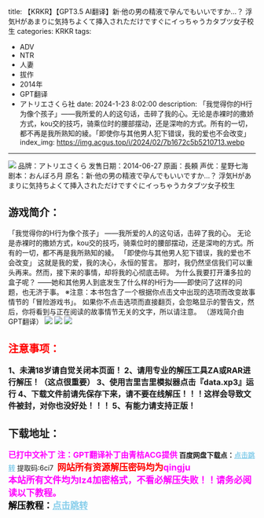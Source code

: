 title: 【KRKR】【GPT3.5 AI翻译】新·他の男の精液で孕んでもいいですか…？ 浮気Hがあまりに気持ちよくて挿入されただけですぐにイっちゃうカタブツ女子校生
categories: KRKR
tags:
- ADV
- NTR
- 人妻
- 拔作
- 2014年
- GPT翻译
- アトリエさくら社
date: 2024-1-23 8:02:00
description: 「我觉得你的H行为像个孩子」——我所爱的人的这句话，击碎了我的心。无论是赤裸时的撒娇方式，kou交的技巧，骑乘位时的腰部摆动，还是深吻的方式。所有的一切，都不再是我所熟知的綾。「即使你与其他男人犯下错误，我的爱也不会改变」
index_img: https://img.acgus.top/i/2024/02/7b1672c5b5210713.webp
---
![](https://img.acgus.top/i/2024/02/7b1672c5b5210713.webp)
品牌：アトリエさくら
发售日期：2014-06-27
原画：長頼
声优：星野七海
剧本：おんぼろ月
原名：新·他の男の精液で孕んでもいいですか…？ 浮気Hがあまりに気持ちよくて挿入されただけですぐにイっちゃうカタブツ女子校生

## 游戏简介：
「我觉得你的H行为像个孩子」
——我所爱的人的这句话，击碎了我的心。
无论是赤裸时的撒娇方式，kou交的技巧，骑乘位时的腰部摆动，还是深吻的方式。所
有的一切，都不再是我所熟知的綾。
「即使你与其他男人犯下错误，我的爱也不会改变」
这就是我的爱，我的决心，永恒的誓言。
那时，我仍然坚信我们可以重头再来。然而，接下来的事情，却将我的心彻底击碎。
为什么我要打开潘多拉的盒子呢？
——她和其他男人到底发生了什么样的H行为——即使问了这样的问题，也无济于事。
※注意：本书包含了一个根据你点击文中出现的选项而改变故事情节的「冒险游戏书」。
如果你不点击选项而直接翻页，会忽略显示的警告文，然后，你将看到与正在阅读的故事情节无关的文字，所以请注意。
（游戏简介由GPT翻译）
![](https://img.acgus.top/i/2024/02/114193d8c4210719.webp)
![](https://img.acgus.top/i/2024/02/2ba0bf200d210717.webp)
![](https://img.acgus.top/i/2024/02/0e0df4b903210715.webp)





## <font color=#FF0000 >注意事项：</font>
<font size=3><b>1、未满18岁请自觉关闭本页面！
2、请用专业的解压工具ZA或RAR进行解压！（这点很重要）
3、使用吉里吉里模拟器点击『data.xp3』运行
4、下载文件前请先保存下来，请不要在线解压！！！这样会导致文件被封，对你也没好处！！！
5、有能力请支持正版！</b></font>

## 下载地址：
<font color=#FF00FF size=3><b>已打中文补丁</b></font>
<font color=#FF00FF size=3>**注：GPT翻译补丁由青桔ACG提供**</font>
<b>百度网盘下载点：</b><a href="https://pan.baidu.com/s/1QQOVq2bZGH_LY0jos0wG8w?pwd=6ci7" style="color: #87CEEB;"><b>点击跳转</b></a> 提取码:6ci7
<a style="padding: 0" href="https://post.qingju.org/AD/"><img style="max-width:100%" src="https://img.acgus.top/i/2024/07/478f689b8021d8d499ab43d21acf137a.gif" alt=""></a>
<b><font color=#FF0000 size=4>网站所有资源解压密码均为</b></font><b><font color=#FF00FF size=4>qingju</font><font color=#FF0000 ></font></b><br><b><font color=#FF00FF size=4>本站所有文件均为lz4加密格式，不看必解压失败！！请务必阅读以下教程。</b></font><br><b><font color=#000 size=4>解压教程：</b><a href="https://post.qingju.org/tutorial/000/" style="color: #87CEEB;"><b>点击跳转</b></a>